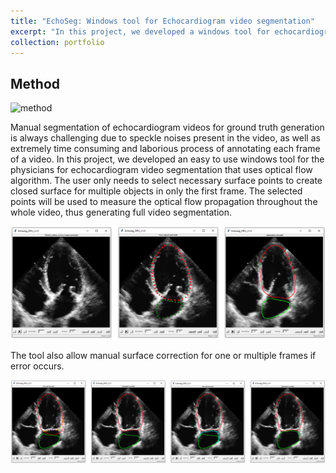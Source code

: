 ```yaml
---
title: "EchoSeg: Windows tool for Echocardiogram video segmentation"
excerpt: "In this project, we developed a windows tool for echocardiogram video segmentation using optical flow algorithm. <br/> ![demo](/images/Echosegdemos.gif)"
collection: portfolio
---
```


## Method
![method](/images/Echosegdemos.gif)

Manual segmentation of echocardiogram videos for ground truth generation is always challenging due to speckle noises present in the video, as well as extremely time consuming and laborious process of annotating each frame of a video. In this project, we developed an easy to use windows tool for the physicians for echocardiogram video segmentation that uses optical flow algorithm. The user only needs to select necessary surface points to create closed surface for multiple objects in only the first frame. The selected points will be used to measure the optical flow propagation throughout the whole video, thus generating full video segmentation.

![Echosegment](/images/Echosegment.PNG)

The tool also allow manual surface correction for one or multiple frames if error occurs.

![Echocorrector](/images/Echocorrector.PNG)
